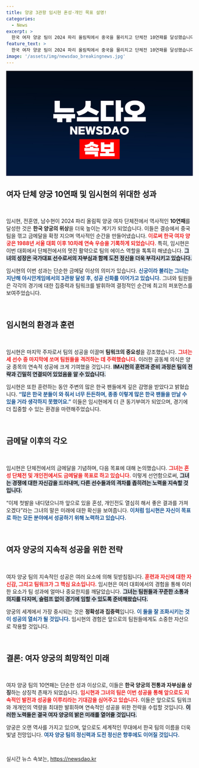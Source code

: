 ```yaml
---
title: 양궁 3관왕 임시현 혼성·개인 목표 설명!
categories:
  - News
excerpt: >
  한국 여자 양궁 팀이 2024 파리 올림픽에서 중국을 물리치고 단체전 10연패를 달성했습니다. 임시현, 전훈영, 남수현은 금메달을 목에 걸며 역사적인 순간을 기록했습니다. 앞으로도 왕좌를 지킬 것이라며 자신감을 보인 임시현의 다음 목표는 혼성 단체전과 개인전입니다!
feature_text: >
  한국 여자 양궁 팀이 2024 파리 올림픽에서 중국을 물리치고 단체전 10연패를 달성했습니다. 임시현, 전훈영, 남수현은 금메달을 목에 걸며 역사적인 순간을 기록했습니다. 앞으로도 왕좌를 지킬 것이라며 자신감을 보인 임시현의 다음 목표는 혼성 단체전과 개인전입니다!
image: '/assets/img/newsdao_breakingnews.jpg'
---
```


<p><img src="/assets/img/newsdao_breakingnews.jpg" alt="cryptoinkorea 속보" /></p>

<h2 data-ke-size="size26">여자 단체 양궁 10연패 및 임시현의 위대한 성과</h2>

<p data-ke-size="size16">&nbsp;</p>

<p>임시현, 전훈영, 남수현이 2024 파리 올림픽 양궁 여자 단체전에서 역사적인 <strong>10연패</strong>를 달성한 것은 <strong>한국 양궁의 위상</strong>을 더욱 높이는 계기가 되었습니다. 이들은 결승에서 중국 팀을 꺾고 금메달을 확정 지으며 역사적인 순간을 만들어냈습니다. <b><span style="color: #ee2323;">이로써 한국 여자 양궁은 1988년 서울 대회 이후 10차례 연속 우승을 기록하게 되었습니다.</span></b> 특히, 임시현은 이번 대회에서 단체전에서의 멋진 활약으로 팀의 에이스 역할을 톡톡히 해냈습니다. <b><span style="background-color: #21538527;">그녀의 성장은 국가대표 선수로서의 자부심과 함께 도전 정신을 더욱 부각시키고 있습니다.</span></b></p>

<p>임시현의 이번 성과는 단순한 금메달 이상의 의미가 있습니다. <b><span style="color: #1a5490;">신궁이라 불리는 그녀는 지난해 아시안게임에서의 3관왕 달성 후, 성공 신화를 이어가고 있습니다.</span></b> 그녀와 팀원들은 각각의 경기에 대한 집중력과 팀워크를 발휘하여 결정적인 순간에 최고의 퍼포먼스를 보여주었습니다.</p>

<p data-ke-size="size16">&nbsp;</p>

<h2 data-ke-size="size26">임시현의 환경과 훈련</h2>

<p data-ke-size="size16">&nbsp;</p>

<p>임시현은 마지막 주자로서 팀의 성공을 이끌며 <strong>팀워크의 중요성</strong>을 강조했습니다. <b><span style="color: #ee2323;">그녀는 세 선수 중 마지막에 쏘며 팀원들을 격려하는 데 주력했습니다.</span></b> 이러한 공동체 의식은 양궁 종목의 연속적 성공에 크게 기여했을 것입니다. <b><span style="background-color: #21538527;">IM시현의 훈련과 준비 과정은 팀의 전략과 긴밀히 연결되어 있었음을 알 수 있습니다.</span></b></p>

<p>임시현은 또한 훈련하는 동안 주변의 많은 한국 팬들에게 깊은 감명을 받았다고 밝혔습니다. <b><span style="color: #1a5490;">“많은 한국 분들이 와 줘서 너무 든든하며, 종종 이렇게 많은 한국 팬들을 만날 수 있을 거라 생각하지 못했어요.”</span></b> 이들은 임시현에게 더 큰 동기부여가 되었으며, 경기에 더 집중할 수 있는 환경을 마련해주었습니다.</p>

<p data-ke-size="size16">&nbsp;</p>

<h2 data-ke-size="size26">금메달 이후의 각오</h2>

<p data-ke-size="size16">&nbsp;</p>

<p>임시현은 단체전에서의 금메달을 기념하며, 다음 목표에 대해 논의했습니다. <b><span style="color: #ee2323;">그녀는 혼성 단체전 및 개인전에서도 금메달을 목표로 하고 있습니다.</span></b> 이렇게 선언함으로써, <b><span style="background-color: #21538527;">그녀는 경쟁에 대한 자신감을 드러내며, 다른 선수들과의 격차를 좁히려는 노력을 지속할 것입니다.</span></b></p>

<p>“이제 첫발을 내디뎠으니까 앞으로 있을 혼성, 개인전도 열심히 해서 좋은 결과를 가져오겠다”라는 그녀의 말은 미래에 대한 확신을 보여줍니다. <b><span style="color: #1a5490;">이처럼 임시현은 자신이 목표로 하는 모든 분야에서 성공하기 위해 노력하고 있습니다.</span></b></p>

<p data-ke-size="size16">&nbsp;</p>

<h2 data-ke-size="size26">여자 양궁의 지속적 성공을 위한 전략</h2>

<p data-ke-size="size16">&nbsp;</p>

<p>여자 양궁 팀의 지속적인 성공은 여러 요소에 의해 뒷받침됩니다. <b><span style="color: #ee2323;">훈련과 자신에 대한 자신감, 그리고 팀워크가 그 핵심 요소입니다.</span></b> 임시현은 여러 대회에서의 경험을 통해 이러한 요소가 팀 성과에 얼마나 중요한지를 깨달았습니다. <b><span style="background-color: #21538527;">그녀는 팀원들과 꾸준한 소통과 의지를 다지며, 슬럼프 없이 경기에 임할 수 있도록 준비해왔습니다.</span></b></p>

<p>양궁의 세계에서 가장 중시되는 것은 <strong>정확성과 집중력</strong>입니다. <b><span style="color: #1a5490;">이 둘을 잘 조화시키는 것이 성공의 열쇠가 될 것입니다.</span></b> 임시현의 경험은 앞으로의 팀원들에게도 소중한 자산으로 작용할 것입니다.</p>

<p data-ke-size="size16">&nbsp;</p>

<h2 data-ke-size="size26">결론: 여자 양궁의 희망적인 미래</h2>

<p data-ke-size="size16">&nbsp;</p>

<p>여자 양궁 팀의 10연패는 단순한 성과 이상으로, 이들은 <strong>한국 양궁의 전통과 자부심을 상징</strong>하는 상징적 존재가 되었습니다. <b><span style="color: #ee2323;">임시현과 그녀의 팀은 이번 성공을 통해 앞으로도 지속적인 발전과 성공을 이루리라는 기대감을 심어주고 있습니다.</span></b> 이들은 앞으로도 팀워크와 개개인의 역량을 최대한 발휘하며 연속적인 성공을 위한 전략을 수립할 것입니다. <b><span style="background-color: #21538527;">이러한 노력들은 결국 여자 양궁의 밝은 미래를 열어줄 것입니다.</span></b></p>

<p>양궁은 오랜 역사를 가지고 있으며, 앞으로도 세계적인 무대에서 한국 팀의 이름을 더욱 빛낼 전망입니다. <b><span style="color: #1a5490;">여자 양궁 팀의 정신력과 도전 정신은 향후에도 이어질 것입니다.</span></b> </p>

<p data-ke-size="size16">&nbsp;</p>
실시간 뉴스 속보는, <a href="https://newsdao.kr" rel="dofollow">https://newsdao.kr</a>


